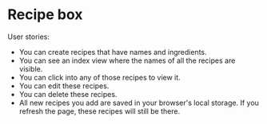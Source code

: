 # Recipe box

User stories:
- You can create recipes that have names and ingredients.
- You can see an index view where the names of all the recipes are visible.
- You can click into any of those recipes to view it.
- You can edit these recipes.
- You can delete these recipes.
- All new recipes you add are saved in your browser's local storage. If you refresh the page, these recipes will still be there.
